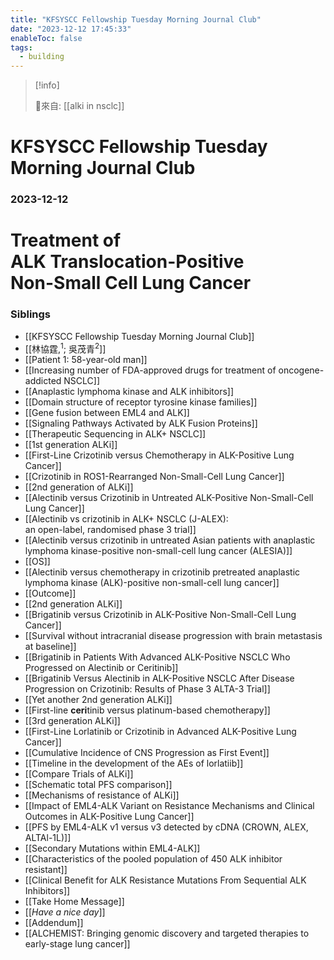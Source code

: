 ```yaml
---
title: "KFSYSCC Fellowship Tuesday Morning Journal Club"
date: "2023-12-12 17:45:33"
enableToc: false
tags:
  - building
---
```

> [!info]
>
> 🌱來自: [[alki in nsclc]]
# KFSYSCC Fellowship Tuesday Morning Journal Club
### 2023-12-12
# <!--fit-->**Treatment of <br>ALK Translocation-Positive<br>Non-Small Cell Lung Cancer**
### Siblings
- [[KFSYSCC Fellowship Tuesday Morning Journal Club]]
- [[林協霆,<sup>1</sup>; 吳茂青<sup>2</sup>]]
- [[Patient 1: 58-year-old man]]
- [[Increasing number of FDA-approved drugs for treatment of oncogene-addicted NSCLC]]
- [[Anaplastic lymphoma kinase and ALK inhibitors]]
- [[Domain structure of receptor tyrosine kinase families]]
- [[Gene fusion between EML4 and ALK]]
- [[Signaling Pathways Activated by ALK Fusion Proteins]]
- [[Therapeutic Sequencing in ALK+ NSCLC]]
- [[<!--fit-->1st generation ALKi]]
- [[First-Line Crizotinib versus Chemotherapy in ALK-Positive Lung Cancer]]
- [[Crizotinib in ROS1-Rearranged Non-Small-Cell Lung Cancer]]
- [[<!--fit-->2nd generation of ALKi]]
- [[Alectinib versus Crizotinib in Untreated ALK-Positive Non-Small-Cell Lung Cancer]]
- [[Alectinib vs crizotinib in ALK+ NSCLC (J-ALEX): <br>an open-label, randomised phase 3 trial]]
- [[Alectinib versus crizotinib in untreated Asian patients with anaplastic lymphoma kinase-positive non-small-cell lung cancer (ALESIA)]]
- [[OS]]
- [[Alectinib versus chemotherapy in crizotinib pretreated anaplastic lymphoma kinase (ALK)-positive non-small-cell lung cancer]]
- [[Outcome]]
- [[<!--fit-->2nd generation ALKi]]
- [[Brigatinib versus Crizotinib in ALK-Positive Non-Small-Cell Lung Cancer]]
- [[Survival without intracranial disease progression with brain metastasis at baseline]]
- [[Brigatinib in Patients With Advanced ALK-Positive NSCLC Who Progressed on Alectinib or Ceritinib]]
- [[Brigatinib Versus Alectinib in ALK-Positive NSCLC After Disease Progression on Crizotinib: Results of Phase 3 ALTA-3 Trial]]
- [[<!--fit-->Yet another 2nd generation ALKi]]
- [[First-line **ceri**tinib versus platinum-based chemotherapy]]
- [[<!--fit-->3rd generation ALKi]]
- [[First-Line Lorlatinib or Crizotinib in Advanced ALK-Positive Lung Cancer]]
- [[Cumulative Incidence of CNS Progression as First Event]]
- [[Timeline in the development of the AEs of lorlatiib]]
- [[Compare Trials of ALKi]]
- [[Schematic total PFS comparison]]
- [[Mechanisms of resistance of ALKi]]
- [[Impact of EML4-ALK Variant on Resistance Mechanisms and Clinical Outcomes in ALK-Positive Lung Cancer]]
- [[PFS by EML4-ALK v1 versus v3 detected by cDNA (CROWN, ALEX, ALTAl-1L)]]
- [[Secondary Mutations within EML4-ALK]]
- [[Characteristics of the pooled population of 450 ALK inhibitor resistant]]
- [[Clinical Benefit for ALK Resistance Mutations From Sequential ALK Inhibitors]]
- [[Take Home Message]]
- [[<!--fit-->_Have a nice day_]]
- [[Addendum]]
- [[ALCHEMIST: Bringing genomic discovery and targeted therapies to early-stage lung cancer]]
